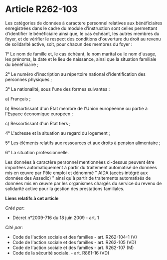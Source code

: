 # Article R262-103

Les catégories de données à caractère personnel relatives aux bénéficiaires enregistrées dans le cadre du module
d'instruction sont celles permettant d'identifier le bénéficiaire ainsi que, le cas échéant, les autres membres du foyer, et
de vérifier le respect des conditions d'ouverture du droit au revenu de solidarité active, soit, pour chacun des membres du
foyer : 

1° Le nom de famille et, le cas échéant, le nom marital ou le nom d'usage, les prénoms, la date et le lieu de naissance,
ainsi que la situation familiale du bénéficiaire ; 

2° Le numéro d'inscription au répertoire national d'identification des personnes physiques ; 

3° La nationalité, sous l'une des formes suivantes : 

a) Français ; 

b) Ressortissant d'un Etat membre de l'Union européenne ou partie à l'Espace économique européen ; 

c) Ressortissant d'un Etat tiers ; 

4° L'adresse et la situation au regard du logement ; 

5° Les éléments relatifs aux ressources et aux droits à pension alimentaire ; 

6° La situation professionnelle. 

Les données à caractère personnel mentionnées ci-dessus peuvent être importées automatiquement à partir du traitement
automatisé de données mis en œuvre par Pôle emploi et dénommé " AIDA (accès intégré aux données des Assedic) " ainsi qu'à
partir de traitements automatisés de données mis en œuvre par les organismes chargés du service du revenu de solidarité
active pour la gestion des prestations familiales.

**Liens relatifs à cet article**

_Créé par_:

  - Décret n°2009-716 du 18 juin 2009 - art. 1

_Cité par_:

  - Code de l'action sociale et des familles - art. R262-104-1 (V)
  - Code de l'action sociale et des familles - art. R262-105 (VD)
  - Code de l'action sociale et des familles - art. R262-107 (M)
  - Code de la sécurité sociale. - art. R861-16 (VD)
